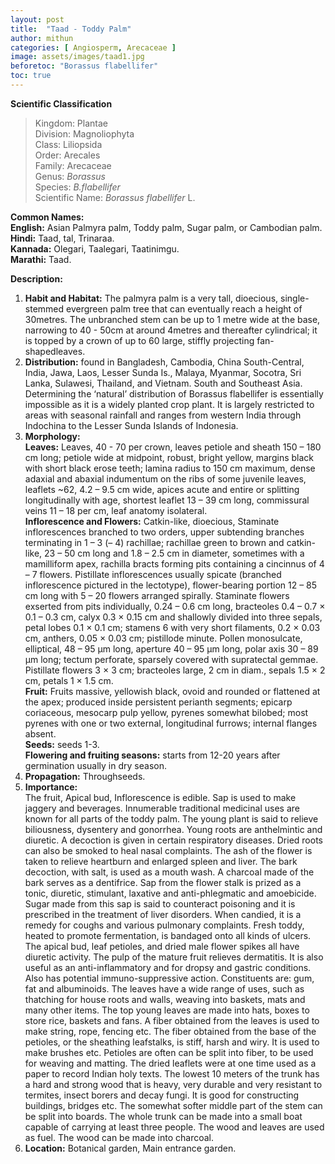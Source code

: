 ```yaml
---
layout: post
title:  "Taad - Toddy Palm"
author: mithun
categories: [ Angiosperm, Arecaceae ]
image: assets/images/taad1.jpg
beforetoc: "Borassus flabellifer"
toc: true
---
```


**Scientific Classification**  
>Kingdom:			Plantae  
>Division:			Magnoliophyta  
>Class:				Liliopsida  
>Order:				Arecales  
>Family:			Arecaceae  
>Genus:				*Borassus*  
>Species:			*B.flabellifer*  
>Scientific Name:	*Borassus flabellifer* L.  

**Common Names:**  
**English:**		Asian Palmyra palm, Toddy palm, Sugar palm, or Cambodian palm.  
**Hindi:**			Taad, tal, Trinaraa.  
**Kannada:**		Olegari, Taalegari, Taatinimgu.  
**Marathi:**		Taad.  

**Description:**  
1. **Habit and Habitat:** The palmyra palm is a very tall, dioecious, single-stemmed evergreen palm tree that can eventually reach a height of 30metres. The unbranched stem can be up to 1 metre wide at the base, narrowing to 40 - 50cm at around 4metres and thereafter cylindrical; it is topped by a crown of up to 60 large, stiffly projecting fan-shapedleaves.  
2. **Distribution:** found in Bangladesh, Cambodia, China South-Central, India, Jawa, Laos, Lesser Sunda Is., Malaya, Myanmar, Socotra, Sri Lanka, Sulawesi, Thailand, and Vietnam. South and Southeast Asia. Determining the ‘natural’ distribution of Borassus flabellifer is essentially impossible as it is a widely planted crop plant. It is largely restricted to areas with seasonal rainfall and ranges from western India through Indochina to the Lesser Sunda Islands of Indonesia.  
3. **Morphology:**  
**Leaves:** Leaves, 40 - 70 per crown, leaves petiole and sheath 150 – 180 cm long; petiole wide at midpoint, robust, bright yellow, margins black with short black erose teeth; lamina radius to 150 cm maximum, dense adaxial and abaxial indumentum on the ribs of some juvenile leaves, leaflets ~62, 4.2 – 9.5 cm wide, apices acute and entire or splitting longitudinally with age, shortest leaflet 13 – 39 cm long, commissural veins 11 – 18 per cm, leaf anatomy isolateral.  
**Inflorescence and Flowers:** Catkin-like, dioecious, Staminate inflorescences branched to two orders, upper subtending branches terminating in 1 – 3 (– 4) rachillae; rachillae green to brown and catkin-like, 23 – 50 cm long and 1.8 – 2.5 cm in diameter, sometimes with a mamilliform apex, rachilla bracts forming pits containing a cincinnus of 4 – 7 flowers. Pistillate inflorescences usually spicate (branched inflorescence pictured in the lectotype), flower-bearing portion 12 – 85 cm long with 5 – 20 flowers arranged spirally. Staminate flowers exserted from pits individually, 0.24 – 0.6 cm long, bracteoles 0.4 – 0.7 × 0.1 – 0.3 cm, calyx 0.3 × 0.15 cm and shallowly divided into three sepals, petal lobes 0.1 × 0.1 cm; stamens 6 with very short filaments, 0.2 × 0.03 cm, anthers, 0.05 × 0.03 cm; pistillode minute. Pollen monosulcate, elliptical, 48 – 95 μm long, aperture 40 – 95 μm long, polar axis 30 – 89 μm long; tectum perforate, sparsely covered with supratectal gemmae. Pistillate flowers 3 × 3 cm; bracteoles large, 2 cm in diam., sepals 1.5 × 2 cm, petals 1 × 1.5 cm.  
**Fruit:** Fruits massive, yellowish black, ovoid and rounded or flattened at the apex; produced inside persistent perianth segments; epicarp coriaceous, mesocarp pulp yellow, pyrenes somewhat bilobed; most pyrenes with one or two external, longitudinal furrows; internal flanges absent.  
**Seeds:** seeds 1-3.  
**Flowering and fruiting seasons:** starts from 12-20 years after germination usually in dry season.  
4. **Propagation:** Throughseeds.  
5. **Importance:**  
The fruit, Apical bud, Inflorescence is edible. Sap is used to make jaggery and beverages. Innumerable traditional medicinal uses are known for all parts of the toddy palm. The young plant is said to relieve biliousness, dysentery and gonorrhea. Young roots are anthelmintic and diuretic. A decoction is given in certain respiratory diseases. Dried roots can also be smoked to heal nasal complaints. The ash of the flower is taken to relieve heartburn and enlarged spleen and liver. The bark decoction, with salt, is used as a mouth wash. A charcoal made of the bark serves as a dentifrice. Sap from the flower stalk is prized as a tonic, diuretic, stimulant, laxative and anti-phlegmatic and amoebicide. Sugar made from this sap is said to counteract poisoning and it is prescribed in the treatment of liver disorders. When candied, it is a remedy for coughs and various pulmonary complaints. Fresh toddy, heated to promote fermentation, is bandaged onto all kinds of ulcers. The apical bud, leaf petioles, and dried male flower spikes all have diuretic activity. The pulp of the mature fruit relieves dermatitis. It is also useful as an anti-inflammatory and for dropsy and gastric conditions. Also has potential immuno-suppressive action. Constituents are: gum, fat and albuminoids. The leaves have a wide range of uses, such as thatching for house roots and walls, weaving into baskets, mats and many other items. The top young leaves are made into hats, boxes to store rice, baskets and fans. A fiber obtained from the leaves is used to make string, rope, fencing etc. The fiber obtained from the base of the petioles, or the sheathing leafstalks, is stiff, harsh and wiry. It is used to make brushes etc. Petioles are often can be split into fiber, to be used for weaving and matting. The dried leaflets were at one time used as a paper to record Indian holy texts. The lowest 10 meters of the trunk has a hard and strong wood that is heavy, very durable and very resistant to termites, insect borers and decay fungi. It is good for constructing buildings, bridges etc. The somewhat softer middle part of the stem can be split into boards. The whole trunk can be made into a small boat capable of carrying at least three people. The wood and leaves are used as fuel. The wood can be made into charcoal.  
6. **Location:** Botanical garden, Main entrance garden.  
